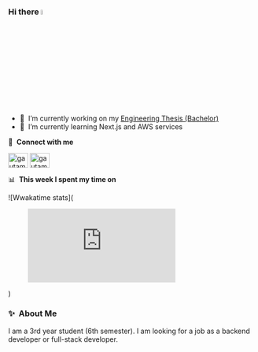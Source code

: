 ### Hi there <a href="https://www.gautamkrishnar.com/"><img src="https://media.giphy.com/media/hvRJCLFzcasrR4ia7z/giphy.gif" width="5%"></a>

- 🔭 &nbsp;I’m currently working on my [Engineering Thesis (Bachelor)](https://github.com/xLevix/AutomaticPostScheduler)
- 🌱 &nbsp;I’m currently learning Next.js and AWS services

🔗 &nbsp;**Connect with me**
<p align="left">
<a href="https://twitter.com/L_e_v_i_i" target="blank"><img align="center" src="https://raw.githubusercontent.com/rahuldkjain/github-profile-readme-generator/master/src/images/icons/Social/twitter.svg" alt="gautamkrishnar" height="30" width="40" /></a>
<a href="https://www.linkedin.com/in/pawe%C5%82-pauszek-100550212/" target="blank"><img align="center" src="https://raw.githubusercontent.com/rahuldkjain/github-profile-readme-generator/master/src/images/icons/Social/linked-in-alt.svg" alt="gautamkrishnar" height="30" width="40" /></a>

📊 &nbsp;**This week I spent my time on**

![Wwakatime stats](<figure><embed src="https://wakatime.com/share/@xLevix/6491d058-07c8-463c-84e0-4378689ef161.svg"></embed></figure>)
  
### ✨&nbsp; About Me

I am a 3rd year student (6th semester). I am looking for a job as a backend developer or full-stack developer.


